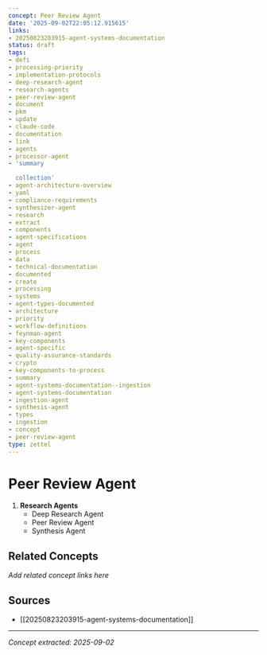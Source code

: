 ```yaml
---
concept: Peer Review Agent
date: '2025-09-02T22:05:12.915615'
links:
- 20250823203915-agent-systems-documentation
status: draft
tags:
- defi
- processing-priority
- implementation-protocols
- deep-research-agent
- research-agents
- peer-review-agent
- document
- pkm
- update
- claude-code
- documentation
- link
- agents
- processor-agent
- 'summary

  collection'
- agent-architecture-overview
- yaml
- compliance-requirements
- synthesizer-agent
- research
- extract
- components
- agent-specifications
- agent
- process
- data
- technical-documentation
- documented
- create
- processing
- systems
- agent-types-documented
- architecture
- priority
- workflow-definitions
- feynman-agent
- key-components
- agent-specific
- quality-assurance-standards
- crypto
- key-components-to-process
- summary
- agent-systems-documentation--ingestion
- agent-systems-documentation
- ingestion-agent
- synthesis-agent
- types
- ingestion
- concept
- peer-review-agent
type: zettel
---
```


# Peer Review Agent

1. **Research Agents**
   - Deep Research Agent
   - Peer Review Agent
   - Synthesis Agent

## Related Concepts

*Add related concept links here*

## Sources

- [[20250823203915-agent-systems-documentation]]

---
*Concept extracted: 2025-09-02*
